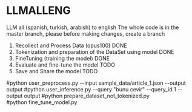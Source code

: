 # LLMALLENG
LLM all (spanish, turkish, arabish) to english
The whole code is in the master branch, please before making changes, create a branch

1. Recollect and Process Data (opus100) DONE
2. Tokenization and preparation of the DataSet using model DONE
3. FineTuning (training the model) DONE
4. Evaluate and fine-tune the model TODO
5. Save and Share the model TODO


#python user_preprocess.py --input sample_data/article_1.json --output output
#python user_inference.py --query "bunu cevir" --query_id 1 --output output
#python prepare_dataset_not_tokenized.py  
#python fine_tune_model.py